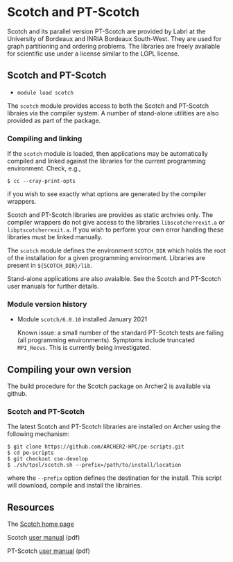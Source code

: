 # Scotch and PT-Scotch

Scotch and its parallel version PT-Scotch are provided by Labri at
the University of Bordeaux and INRIA Bordeaux South-West. They are
used for graph partitioning and ordering problems. The libraries
are freely available for scientific use under a license similar to
the LGPL license.


## Scotch and PT-Scotch

- `module load scotch`

The `scotch` module provides access to both the Scotch and PT-Scotch
libraies via the compiler system. A number of stand-alone utilities
are also provided as part of the package.

### Compiling and linking

If the `scotch` module is loaded, then applications may be automatically
compiled and linked against the libraries for the current programming
environment. Check, e.g.,
```
$ cc --cray-print-opts
```
if you wish to see exactly what options are generated by the compiler
wrappers.

Scotch and PT-Scotch libraries are provides as static archvies only.
The compiler wrappers do not give access to the libraries `libscotcherrexit.a`
or `libptscotcherrexit.a`. If you wish to perform your own error handling
these libraries must be linked manually.

The `scotch` module defines the environment `SCOTCH_DIR` which holds the
root of the installation for a given programming environment. Libraries
are present in `${SCOTCH_DIR}/lib`.

Stand-alone applications are also avaialble. See the Scotch and PT-Scotch
user manuals for further details.


### Module version history

* Module `scotch/6.0.10` installed January 2021

    Known issue: a small number of the standard PT-Scotch tests are
    failing (all programming environments). Symptoms include truncated
    `MPI_Recvs`. This is currently being investigated.


## Compiling your own version

The build procedure for the Scotch package on Archer2 is available via
github.

### Scotch and PT-Scotch

The latest Scotch and PT-Scotch libraries are installed on Archer
using the following mechanism:
```
$ git clone https://github.com/ARCHER2-HPC/pe-scripts.git
$ cd pe-scripts
$ git checkout cse-develop
$ ./sh/tpsl/scotch.sh --prefix=/path/to/install/location
```
where the `--prefix` option defines the destination for the install.
This script will download, compile and install the librairies.


## Resources

The [Scotch home page](https://github.com/ARCHER2-HPC/pe-scripts.git)

Scotch [user manual](https://gforge.inria.fr/docman/view.php/248/8260/scotch_user6.0.pdf) (pdf)

PT-Scotch [user manual](https://gforge.inria.fr/docman/view.php/248/8261/ptscotch_user6.0.pdf) (pdf)
